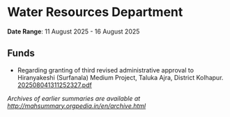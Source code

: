 # Water Resources Department

**Date Range**: 11 August 2025 - 16 August 2025


## Funds
- Regarding granting of third revised administrative approval to Hiranyakeshi (Surfanala) Medium Project, Taluka Ajra, District Kolhapur.\
  [202508041311252327.pdf](https://gr.maharashtra.gov.in/Site/Upload/Government%20Resolutions/English/202508041311252327.pdf)


*Archives of earlier summaries are available at http://mahsummary.orgpedia.in/en/archive.html*